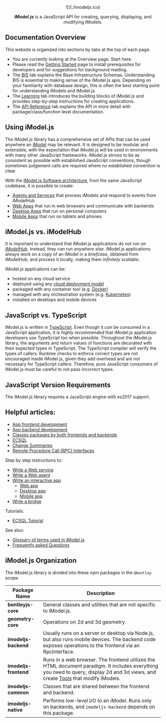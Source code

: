 
<p style="text-align: center;">
![](./imodeljs.ico)
</p>
<p style="text-align: center;">
<b>iModel.js</b> is a JavaScript API for creating, querying, displaying, and modifying iModels.
</p>

## Documentation Overview

This website is organized into sections by tabs at the top of each page.

* You are currently looking at the Overview page. Start here.
* Please read the [Getting Started](../getting-started/index.md) page to install prerequisites for developers and for suggestions for background reading.
* The [BIS](../bis/index.md) tab explains the Base Infrastructure Schemas. Understanding BIS is essential to making sense of the iModel.js apis. Depending on your familiarity with database design, this is often the best starting point for understanding iModels and iModel.js.
* The [Learning](../learning/index) tab introduces the building blocks of iModel.js and provides step-by-step instructions for creating applications.
* The [API Reference](../reference/index) tab explains the API in more detail with package/class/function level documentation.

## Using iModel.js

The iModel.js library has a comprehensive set of APIs that can be used anywhere an [iModel](./imodels.md) may be relevant.
It is designed to be modular and extensible, with the expectation that iModel.js will be used in environments with many
other JavaScript frameworks. iModel.js strives to be as consistent as possible with established JavaScript conventions,
though sometimes judgement calls are required where no established convention is clear.

With the [iModel.js Software architecture](./SoftwareArchitecture.md), from the same JavaScript codebase, it is possible to create:

* [Agents and Services](./SoftwareArchitecture.md#web) that process iModels and respond to events from iModelHub
* [Web Apps](./SoftwareArchitecture.md#web) that run in web browsers and communicate with backends
* [Desktop Apps](./SoftwareArchitecture.md#desktop) that run on personal computers
* [Mobile Apps](./SoftwareArchitecture.md#mobile) that run on tablets and phones

## iModel.js vs. iModelHub

It is important to understand that iModel.js applications do not *run on [iModelHub](./imodelhub)*. Instead, they can run *anywhere else*. iModel.js applications always work on a copy of an iModel in a *briefcase*, obtained from iModelHub, and process it locally, making them *infinitely scalable*.

iModel.js applications can be:

* hosted on any cloud service
* deployed using any [cloud deployment model](https://en.wikipedia.org/wiki/Cloud_computing#Deployment_models)
* packaged with any container tool (e.g. [Docker](https://www.docker.com/))
* managed with any orchestration system (e.g. [Kubernetes](https://kubernetes.io/))
* installed on desktops and mobile devices

## JavaScript vs. TypeScript

iModel.js is written in [TypeScript](https://www.typescriptlang.org/). Even though it *can* be consumed in a JavaScript application, it is *highly recommended* that iModel.js application developers use TypeScript too when possible. Throughout the iModel.js library, the arguments and return values of functions are decorated with their expected types in TypeScript. The TypeScript compiler will verify the types of callers. Runtime checks to enforce correct types are not encouraged inside iModel.js, given they add overhead and are not necessary for TypeScript callers. Therefore, pure JavaScript consumers of iModel.js must be careful to not pass incorrect types.

## JavaScript Version Requirements

The iModel.js library requires a JavaScript engine with es2017 support.

## Helpful articles:

* [App frontend development](./frontend/index)
* [App backend development](./backend/index)
* [Classes packages by both frontends and backends](./common/index)
* [ECSQL](./ECSQL.md)
* [Change Summaries](./ChangeSummaries.md)
* [Remote Procedure Call (RPC) Interfaces](./RpcInterface)

Step by step instructions to:

* [Write a Web service](./WriteAWebService.md)
* [Write a Web agent](./WriteAWebAgent.md)
* [Write an interactive app](./WriteAnInteractiveApp.md)
  * [Web app](./WriteAnInteractiveWebApp.md)
  * [Desktop app](./WriteAnInteractiveDesktopApp.md)
  * [Mobile app](./WriteAnInteractiveMobileApp.md)
* [Write a bridge](./WriteABridge.md)

Tutorials:

* [ECSQL Tutorial](./ECSQLTutorial/index.md)

See also:

* [Glossary of terms used in iModel.js ](./Glossary)
* [Frequently asked Questions](./faq)

## iModel.js Organization

The iModel.js library is divided into these npm packages in the `@bentley` scope:

|Package Name|Description
|---|---
|**bentleyjs-core**|General classes and utilities that are not specific to iModel.js.
|**geometry-core**|Operations on 2d and 3d geometry.
|**imodeljs-backend**|Usually runs on a server or desktop via Node.js, but also runs mobile devices. The backend code exposes operations to the frontend via an RpcInterface.
|**imodeljs-frontend**|Runs in a web browser. The frontend utilizes the HTML document paradigm. It includes everything you need to query, display 2d and 3d views, and create [Tools](../learning/frontend/Tools) that modify iModels.
|**imodeljs-common**|Classes that are shared between the frontend and backend.
|**imodeljs-native**|Performs low-level I/O to an iModel. Runs only on backends, and `imodeljs-backend` depends on this package.

